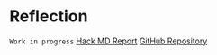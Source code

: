 # Reflection
`Work in progress`
[Hack MD Report](https://hackmd.io/87FLKjMZTy2C9XVeFio_cQ?both)
[GitHub Repository](https://github.com/marius-schairer/MicroChallenge/blob/main)